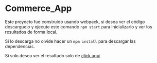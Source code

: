 # Commerce_App

Este proyecto fue construido usando webpack,
si desea ver el código descarguelo y ejecute este comando ```npm start``` para inicializarlo y ver los resultados de forma local.

Si lo descarga no olvide hacer un ```npm install``` para descargar las dependencias.

Si solo desea ver el resultado solo de [click aquí](https://marioricardopineda.github.io/commerce_app/)